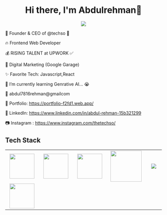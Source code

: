 <body>
  <div align="center">
    <h1> Hi there, I'm Abdulrehman👋<a href="#"></h1>
  </div>
<p align="center">
<a href="https://github.com/hammad-air"><img src="https://readme-typing-svg.herokuapp.com/?lines=+Frontend+Web+Developer;Digital+Marketing&font=Roboto&size=26&duration=3500&pause=500&center=true&width=500&height=50&color=eab676"></a>
	


🤵 Founder & CEO of @techso 🤖

🔥 Frontend Web Developer 
	
💰 RISING TALENT at UPWORK ✅
	
📢 Digital Marketing (Google Garage) 

✨ Favorite Tech: Javascript,React

📓 I’m currently learning Genrative AI... 😭

📧 abdul7816rehman@gmailcom

🎨 Portfolio: https://portfolio-f2fd1.web.app/

💼 LinkedIn: https://www.linkedin.com/in/abdul-rehman-15b321299

📷 Instagram : https://www.instagram.com/thetechso/
 
<h2>Tech Stack</h2>

<table width="100">
<tr>
    <td align='center' width="200">
        <img src="https://www.svgrepo.com/show/353648/dialogflow.svg" width="80">
    </td>

  <td align='center' width="200">
        <img src="https://upload.wikimedia.org/wikipedia/commons/thumb/c/cb/Google_Assistant_logo.svg/1200px-Google_Assistant_logo.svg.png"  width="80">
    </td>
 <td align='center' width="200">
        <img src="https://github.com/abranhe/programming-languages-logos/blob/master/src/javascript/javascript.svg" width="80">
    </td>
 <td align='center' width="200">
        <img src="https://fiverr-res.cloudinary.com/npm-assets/layout-server/fiverr-og-logo.5fd6463.png" width="100">
    </td>
 <td align='center' width="200">
        <img src="https://www.vectorlogo.zone/logos/reactjs/reactjs-ar21.svg">
    </td>
 
</tr>
 
<tr>
    <td align='center'>
        <img src="https://upload.wikimedia.org/wikipedia/commons/thumb/3/38/HTML5_Badge.svg/600px-HTML5_Badge.svg.png"  width="80">
    </td>
</tr>
</table>
</p>
